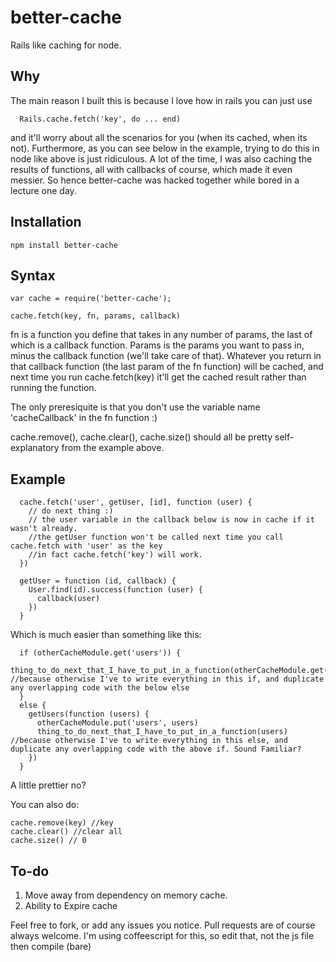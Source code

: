 better-cache
============


Rails like caching for node.

## Why

The main reason I built this is because I love how in rails you can just use 

      Rails.cache.fetch('key', do ... end)

and it'll worry about all the scenarios for you (when its cached, when its not). Furthermore, as you can see below in the example, trying to do this in node like above is just ridiculous. A lot of the time, I was also caching the results of functions, all with callbacks of course, which made it even messier. So hence better-cache was hacked together while bored in a lecture one day.

## Installation

    npm install better-cache

## Syntax

    var cache = require('better-cache');

    cache.fetch(key, fn, params, callback)

  fn is a function you define that takes in any number of params, the last of which is a callback function. Params is the params you want to pass in, minus the callback function (we'll take care of that). Whatever you return in that callback function (the last param of the fn function) will be cached, and next time you run cache.fetch(key) it'll get the cached result rather than running the function.

  The only preresiquite is that you don't use the variable name 'cacheCallback' in the fn function :)

  cache.remove(), cache.clear(), cache.size() should all be pretty self-explanatory from the example above.
  

## Example

      cache.fetch('user', getUser, [id], function (user) {
        // do next thing :)
        // the user variable in the callback below is now in cache if it wasn't already.
        //the getUser function won't be called next time you call cache.fetch with 'user' as the key
        //in fact cache.fetch('key') will work.
      })

      getUser = function (id, callback) {
        User.find(id).success(function (user) {
          callback(user)
        })
      }

Which is much easier than something like this:

      if (otherCacheModule.get('users')) {
        thing_to_do_next_that_I_have_to_put_in_a_function(otherCacheModule.get('users')) //because otherwise I've to write everything in this if, and duplicate any overlapping code with the below else
      }
      else {
        getUsers(function (users) {
          otherCacheModule.put('users', users)
          thing_to_do_next_that_I_have_to_put_in_a_function(users) //because otherwise I've to write everything in this else, and duplicate any overlapping code with the above if. Sound Familiar?
        }) 
      }

A little prettier no? 


You can also do:

    cache.remove(key) //key 
    cache.clear() //clear all
    cache.size() // 0

## To-do

  1. Move away from dependency on memory cache.
  2. Ability to Expire cache



Feel free to fork, or add any issues you notice.
Pull requests are of course always welcome. I'm using coffeescript for this, so edit that, not the js file then compile (bare)